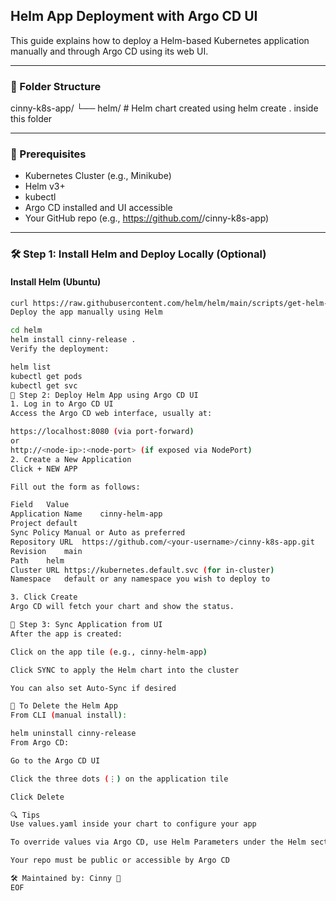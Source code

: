 ## Helm App Deployment with Argo CD UI

This guide explains how to deploy a Helm-based Kubernetes application manually and through Argo CD using its web UI.

---

### 📁 Folder Structure

cinny-k8s-app/
└── helm/ # Helm chart created using helm create . inside this folder


---

### 🧰 Prerequisites

- Kubernetes Cluster (e.g., Minikube)
- Helm v3+
- kubectl
- Argo CD installed and UI accessible
- Your GitHub repo (e.g., https://github.com/<your-username>/cinny-k8s-app)

---

### 🛠️ Step 1: Install Helm and Deploy Locally (Optional)

#### Install Helm (Ubuntu)

```bash
curl https://raw.githubusercontent.com/helm/helm/main/scripts/get-helm-3 | bash
Deploy the app manually using Helm

cd helm
helm install cinny-release .
Verify the deployment:

helm list
kubectl get pods
kubectl get svc
🚀 Step 2: Deploy Helm App using Argo CD UI
1. Log in to Argo CD UI
Access the Argo CD web interface, usually at:

https://localhost:8080 (via port-forward)
or
http://<node-ip>:<node-port> (if exposed via NodePort)
2. Create a New Application
Click + NEW APP

Fill out the form as follows:

Field	Value
Application Name	cinny-helm-app
Project	default
Sync Policy	Manual or Auto as preferred
Repository URL	https://github.com/<your-username>/cinny-k8s-app.git
Revision	main
Path	helm
Cluster URL	https://kubernetes.default.svc (for in-cluster)
Namespace	default or any namespace you wish to deploy to

3. Click Create
Argo CD will fetch your chart and show the status.

🔄 Step 3: Sync Application from UI
After the app is created:

Click on the app tile (e.g., cinny-helm-app)

Click SYNC to apply the Helm chart into the cluster

You can also set Auto-Sync if desired

🧹 To Delete the Helm App
From CLI (manual install):

helm uninstall cinny-release
From Argo CD:

Go to the Argo CD UI

Click the three dots (⋮) on the application tile

Click Delete

🔍 Tips
Use values.yaml inside your chart to configure your app

To override values via Argo CD, use Helm Parameters under the Helm section of the App form

Your repo must be public or accessible by Argo CD

🛠 Maintained by: Cinny 🚀
EOF
